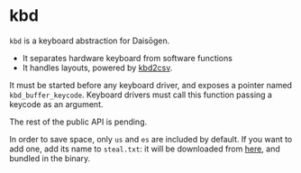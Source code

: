 # kbd
`kbd` is a keyboard abstraction for Daisōgen.
- It separates hardware keyboard from software functions
- It handles layouts, powered by [kbd2csv](https://github.com/jlxip/kbd2csv).

It must be started before any keyboard driver, and exposes a pointer named `kbd_buffer_keycode`. Keyboard drivers must call this function passing a keycode as an argument.

The rest of the public API is pending.

In order to save space, only `us` and `es` are included by default. If you want to add one, add its name to `steal.txt`: it will be downloaded from [here](https://gitlab.freedesktop.org/xkeyboard-config/xkeyboard-config/-/tree/master/symbols), and bundled in the binary.
